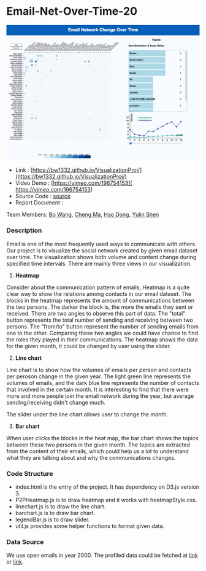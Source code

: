 # Email-Net-Over-Time-20

<img src="sample.png" width = "600">

* Link : [https://bw1332.github.io/VisualizationProj/](https://bw1332.github.io/VisualizationProj/)
* Video Demo : [https://vimeo.com/196754153]( https://vimeo.com/196754153)
* Source Code : [source](https://github.com/NYU-CS6313-Fall16/Email-Net-Over-Time-20/tree/master/source)
* Report Document :

Team Members: [Bo Wang](https://github.com/bw1332), [Cheng Ma](https://github.com/tmxk2012197), [Hao Dong](https://github.com/FEhao), [Yulin Shen](https://github.com/Fancylynn)

### Description
Email is one of the most frequently used ways to communicate with others. Our project is to visualize the social network created by given email dataset over time. The visualization shows both volume and content change during specified time intervals. There are mainly three views in our visualization.

1. **Heatmap**

  Consider about the communication pattern of emails, Heatmap is a quite clear way to show the relations among contacts in our email dataset. The blocks in the heatmap represents the amount of communications between the two persons. The darker the block is, the more the emails they sent or received. There are two angles to observe this part of data. The "total" button represents the total number of sending and receiving between two persons. The "from/to" button represent the number of sending emails from one to the other. Comparing these two angles we could have chance to find the roles they played in their communications. The heatmap shows the data for the given month, it could be changed by user using the slider.

2. **Line chart**

  Line chart is to show how the volumes of emails per person and contacts per peroson change in the given year. The light green line represents the volumes of emails, and the dark blue line represents the number of contacts that involved in the certain month. It is interesting to find that there were more and more people join the email network during the year, but average sending/receiving didn't change much.

  The slider under the line chart allows user to change the month.

3. **Bar chart**

  When user clicks the blocks in the heat map, the bar chart shows the topics between these two persons in the given month. The topics are extracted from the content of their emails, which could help us a lot to understand what they are talking about and why the communications changes.

### Code Structure

  * index.html is the entry of the project. It has dependency on D3.js version 3.
  * P2PHeatmap.js is to draw heatmap and it works with heatmapStyle.css.
  * linechart.js is to draw the line chart.
  * barchart.js is to draw bar chart.
  * legendBar.js is to draw slider.
  * util.js provides some helper functions to format given data.

### Data Source

We use open emails in year 2000. The profiled data could be fetched at [link](https://raw.githubusercontent.com/bw1332/VisualizationProj/master/source/fii.json)
or [link](https://rawgit.com/bw1332/VisualizationProj/master/source/fii.json).

